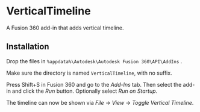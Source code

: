 # VerticalTimeline

A Fusion 360 add-in that adds vertical timeline.

## Installation
Drop the files in `%appdata%\Autodesk\Autodesk Fusion 360\API\AddIns` .

Make sure the directory is named `VerticalTimeline`, with no suffix.

Press Shift+S in Fusion 360 and go to the *Add-Ins* tab. Then select the add-in and click the *Run* button. Optionally select *Run on Startup*.

The timeline can now be shown via *File* -> *View* -> *Toggle Vertical Timeline*.